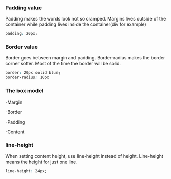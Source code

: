 ### Padding value

Padding makes the words look not so cramped. Margins lives outside of the container while padding lives inside the container(div for example)

```css
padding: 20px;
```

### Border value

Border goes between margin and padding. Border-radius makes the border corner softer. Most of the time the border will be solid.

```css
border: 20px solid blue;
border-radius: 10px 
```

### The box model

-Margin

-Border

-Padding

-Content

### line-height

When setting content height, use line-height instead of height. Line-height means the height for just one line. 

```css
line-height: 24px; 
```
